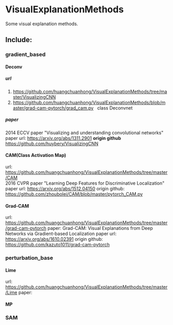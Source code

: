 # VisualExplanationMethods
Some visual explanation methods. 
## Include: 
### gradient_based
#### Deconv
##### url
 1. https://github.com/huangchuanhong/VisualExplanationMethods/tree/master/VisualizingCNN <br/>
 2. https://github.com/huangchuanhong/VisualExplanationMethods/blob/master/grad-cam-pytorch/grad_cam.py &nbsp;  class Deconvnet <br/>
##### paper
 2014 ECCV paper "Visualizing and understanding convolutional networks" <br/>
 paper url: https://arxiv.org/abs/1311.2901
 **origin github** 
 https://github.com/huybery/VisualizingCNN
#### CAM(Class Activation Map)
 url: https://github.com/huangchuanhong/VisualExplanationMethods/tree/master/CAM <br/>
 2016 CVPR paper "Learning Deep Features for Discriminative Localization" <br/>
 paper url: https://arxiv.org/abs/1512.04150
 origin github: https://github.com/zhoubolei/CAM/blob/master/pytorch_CAM.py
#### Grad-CAM 
 url: https://github.com/huangchuanhong/VisualExplanationMethods/tree/master/grad-cam-pytorch
 paper: Grad-CAM: Visual Explanations from Deep Networks via Gradient-based Localization
 paper url: https://arxiv.org/abs/1610.02391
 origin github: https://github.com/kazuto1011/grad-cam-pytorch
### perturbation_base
#### Lime
 url: https://github.com/huangchuanhong/VisualExplanationMethods/tree/master/Lime
 paper: 
#### MP 
### SAM
